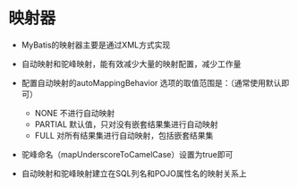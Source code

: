 # 映射器

* MyBatis的映射器主要是通过XML方式实现
* 自动映射和驼峰映射，能有效减少大量的映射配置，减少工作量
* 配置自动映射的autoMappingBehavior 选项的取值范围是：（通常使用默认即可）
  * NONE 不进行自动映射
  * PARTIAL 默认值，只对没有嵌套结果集进行自动映射
  * FULL 对所有结果集进行自动映射，包括嵌套结果集

* 驼峰命名（mapUnderscoreToCamelCase）设置为true即可
* 自动映射和驼峰映射建立在SQL列名和POJO属性名的映射关系上